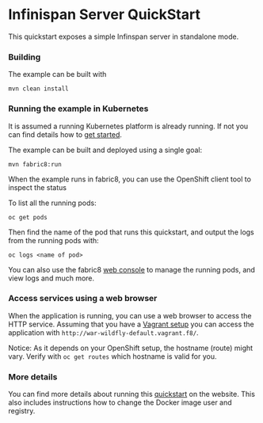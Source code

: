# Infinispan Server QuickStart

This quickstart exposes a simple Infinspan server in standalone mode.

### Building

The example can be built with

    mvn clean install

### Running the example in Kubernetes

It is assumed a running Kubernetes platform is already running. If not you can find details how to [get started](http://fabric8.io/guide/getStarted/index.html).

The example can be built and deployed using a single goal:

    mvn fabric8:run

When the example runs in fabric8, you can use the OpenShift client tool to inspect the status

To list all the running pods:

    oc get pods

Then find the name of the pod that runs this quickstart, and output the logs from the running pods with:

    oc logs <name of pod>

You can also use the fabric8 [web console](http://fabric8.io/guide/console.html) to manage the
running pods, and view logs and much more.

### Access services using a web browser

When the application is running, you can use a web browser to access the HTTP service. Assuming that you
have a [Vagrant setup](http://fabric8.io/guide/getStarted/vagrant.html) you can access the application with
`http://war-wildfly-default.vagrant.f8/`.

Notice: As it depends on your OpenShift setup, the hostname (route) might vary. Verify with `oc get routes` which
hostname is valid for you.

### More details

You can find more details about running this [quickstart](http://fabric8.io/guide/quickstarts/running.html) on the website. This also includes instructions how to change the Docker image user and registry.
